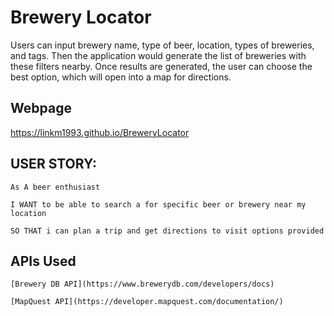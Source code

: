 # Brewery Locator

Users can input brewery name, type of beer, location, types of breweries, and tags. Then the application would generate the list of breweries with these filters nearby. Once results are generated, the user can choose the best option, which will open into a map for directions.

## Webpage
    
   <https://linkm1993.github.io/BreweryLocator>


## USER STORY: 

    As A beer enthusiast

    I WANT to be able to search a for specific beer or brewery near my location

    SO THAT i can plan a trip and get directions to visit options provided

## APIs Used
    [Brewery DB API](https://www.brewerydb.com/developers/docs)

    [MapQuest API](https://developer.mapquest.com/documentation/)
